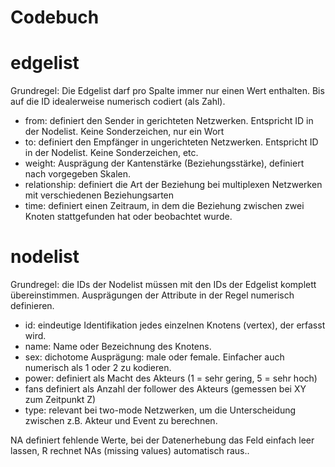 # Codebuch

# edgelist	
Grundregel: Die Edgelist darf pro Spalte immer nur einen Wert enthalten. Bis auf die ID idealerweise numerisch codiert (als Zahl).

- from: definiert den Sender in gerichteten Netzwerken. Entspricht ID in der Nodelist. Keine Sonderzeichen, nur ein Wort
- to: definiert den Empfänger in ungerichteten Netzwerken. Entspricht ID in der Nodelist. Keine Sonderzeichen, etc. 
- weight: Ausprägung der Kantenstärke (Beziehungsstärke), definiert nach vorgegeben Skalen.
- relationship: definiert die Art der Beziehung bei multiplexen Netzwerken mit verschiedenen Beziehungsarten
- time: definiert einen Zeitraum, in dem die Beziehung zwischen zwei Knoten stattgefunden hat oder beobachtet wurde.

# nodelist	
Grundregel: die IDs der Nodelist müssen mit den IDs der Edgelist komplett übereinstimmen. Ausprägungen der Attribute in der Regel numerisch definieren.

- id: eindeutige Identifikation jedes einzelnen Knotens (vertex), der erfasst wird.  
- name: Name oder Bezeichnung des Knotens. 
- sex:	dichotome Ausprägung: male oder female. Einfacher auch numerisch als 1 oder 2 zu kodieren.
- power:	definiert als Macht des Akteurs (1 = sehr gering, 5 = sehr hoch)
- fans	definiert als Anzahl der follower des Akteurs (gemessen bei XY zum Zeitpunkt Z)
- type:	relevant bei two-mode Netzwerken, um die Unterscheidung zwischen z.B. Akteur und Event zu berechnen.
	
NA definiert fehlende Werte, bei der Datenerhebung das Feld einfach leer lassen, R rechnet NAs (missing values) automatisch raus..
